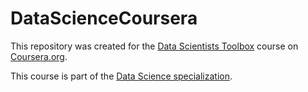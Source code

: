 DataScienceCoursera
===================

This repository was created for the [Data Scientists Toolbox](https://class.coursera.org/datascitoolbox-009)
course on [Coursera.org](http://coursera.org).


This course is part of the [Data Science specialization](https://www.coursera.org/specialization/jhudatascience/1).
